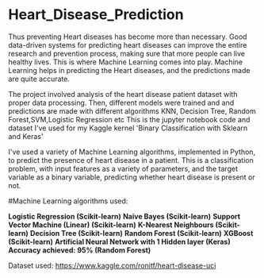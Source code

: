 # Heart_Disease_Prediction
Thus preventing Heart diseases has become more than necessary. Good data-driven systems for predicting heart diseases can improve the entire research and prevention process, making sure that more people can live healthy lives. This is where Machine Learning comes into play. Machine Learning helps in predicting the Heart diseases, and the predictions made are quite accurate.

The project involved analysis of the heart disease patient dataset with proper data processing. Then, different models were trained and and predictions are made with different algorithms KNN, Decision Tree, Random Forest,SVM,Logistic Regression etc This is the jupyter notebook code and dataset I've used for my Kaggle kernel 'Binary Classification with Sklearn and Keras'

I've used a variety of Machine Learning algorithms, implemented in Python, to predict the presence of heart disease in a patient. This is a classification problem, with input features as a variety of parameters, and the target variable as a binary variable, predicting whether heart disease is present or not.

#Machine Learning algorithms used:

**Logistic Regression (Scikit-learn)**
**Naive Bayes (Scikit-learn)**
**Support Vector Machine (Linear) (Scikit-learn)**
**K-Nearest Neighbours (Scikit-learn)**
**Decision Tree (Scikit-learn)**
**Random Forest (Scikit-learn)**
**XGBoost (Scikit-learn)**
**Artificial Neural Network with 1 Hidden layer (Keras)**
**Accuracy achieved: 95% (Random Forest)**

Dataset used: https://www.kaggle.com/ronitf/heart-disease-uci
